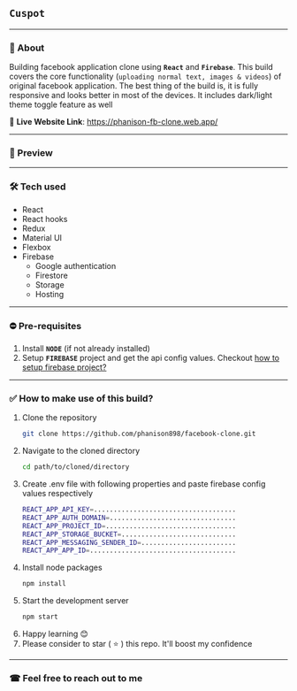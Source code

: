 ## **`Cuspot`**



---

### 🚥 About

Building facebook application clone using **`React`** and **`Firebase`**. This build covers the core functionality (`uploading normal text, images & videos`) of original facebook application. The best thing of the build is, it is fully responsive and looks better in most of the devices. It includes dark/light theme toggle feature as well

🔌 **Live Website Link**: <a href="https://phanison-fb-clone.web.app/">https://phanison-fb-clone.web.app/</a>

---

### 🎥 Preview


---

### 🛠 Tech used

- React
- React hooks
- Redux
- Material UI
- Flexbox
- Firebase
  - Google authentication
  - Firestore
  - Storage
  - Hosting

---

### ⛔ Pre-requisites

1. Install **`NODE`** (if not already installed)
2. Setup **`FIREBASE`** project and get the api config values. Checkout <a href="https://firebase.google.com/docs/web/setup?authuser=0">how to setup firebase project?</a>

---

### ✅ How to make use of this build?

1. Clone the repository
   ```bash
   git clone https://github.com/phanison898/facebook-clone.git
   ```
2. Navigate to the cloned directory
   ```bash
   cd path/to/cloned/directory
   ```
3. Create .env file with following properties and paste firebase config values respectively
   ```bash
   REACT_APP_API_KEY=....................................
   REACT_APP_AUTH_DOMAIN=................................
   REACT_APP_PROJECT_ID=.................................
   REACT_APP_STORAGE_BUCKET=.............................
   REACT_APP_MESSAGING_SENDER_ID=........................
   REACT_APP_APP_ID=.....................................
   ```
4. Install node packages
   ```bash
   npm install
   ```
5. Start the development server
   ```bash
   npm start
   ```
6. Happy learning 😊
7. Please consider to star ( ⭐ ) this repo. It'll boost my confidence

---

### ☎ Feel free to reach out to me


